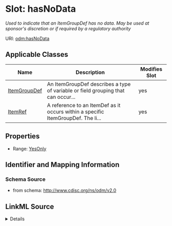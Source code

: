# Slot: hasNoData


_Used to indicate that an ItemGroupDef has no data. May be used at sponsor's discretion or if required by a regulatory authority_



URI: [odm:hasNoData](http://www.cdisc.org/ns/odm/v2.0/hasNoData)



<!-- no inheritance hierarchy -->




## Applicable Classes

| Name | Description | Modifies Slot |
| --- | --- | --- |
[ItemGroupDef](ItemGroupDef.md) | An ItemGroupDef describes a type of variable or field grouping that can occur... |  yes  |
[ItemRef](ItemRef.md) | A reference to an ItemDef as it occurs within a specific ItemGroupDef. The li... |  yes  |







## Properties

* Range: [YesOnly](YesOnly.md)





## Identifier and Mapping Information







### Schema Source


* from schema: http://www.cdisc.org/ns/odm/v2.0




## LinkML Source

<details>
```yaml
name: hasNoData
description: Used to indicate that an ItemGroupDef has no data. May be used at sponsor's
  discretion or if required by a regulatory authority
from_schema: http://www.cdisc.org/ns/odm/v2.0
rank: 1000
alias: hasNoData
domain_of:
- ItemGroupDef
- ItemRef
range: YesOnly

```
</details>